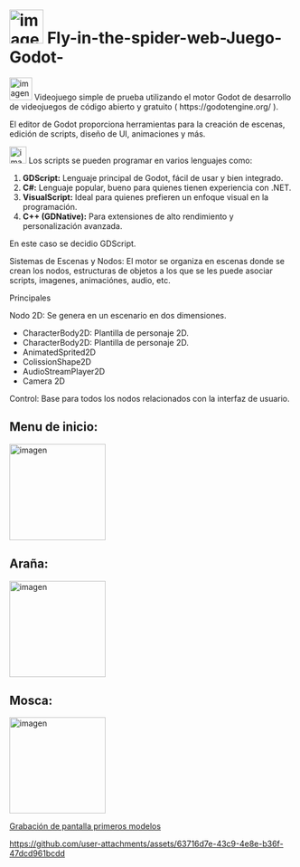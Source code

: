 <h1><img src="https://github.com/user-attachments/assets/1fa6633c-19d2-48ab-b2ad-457f788a08ee" alt="imagen" width="60"/> Fly-in-the-spider-web-Juego-Godot-
 </h1>

<p align="left">
  <img src="https://github.com/user-attachments/assets/699f82e9-3a41-4dbf-bdc0-f78413b78eb9" alt="imagen" width="40"/> Videojuego simple de prueba utilizando el motor Godot de desarrollo de videojuegos de código abierto y gratuito ( https://godotengine.org/ ).
</p>

 
 El editor de Godot proporciona herramientas para la creación de escenas, edición de scripts, diseño de UI, animaciones y más.
 
<p align="left">
  <img src="https://github.com/user-attachments/assets/4e6f6bac-473a-4c5c-973f-53c844f972a1" alt="imagen" width="30"/> Los scripts se pueden programar en varios lenguajes como: 
</p>

 
 <ol>
  <li>
    <strong>GDScript:</strong> Lenguaje principal de Godot, fácil de usar y bien integrado.
  </li>
  <li>
    <strong>C#:</strong> Lenguaje popular, bueno para quienes tienen experiencia con .NET.
  </li>
  <li>
    <strong>VisualScript:</strong> Ideal para quienes prefieren un enfoque visual en la programación.
  </li>
  <li>
    <strong>C++ (GDNative):</strong> Para extensiones de alto rendimiento y personalización avanzada.
  </li>
</ol>


En este caso se decidio GDScript.

Sistemas de Escenas y Nodos: El motor se organiza en escenas donde se crean los nodos, estructuras de objetos a los que se les puede asociar scripts, imagenes, animaciónes, audio, etc. 

Principales

Nodo 2D: Se genera en un escenario en dos dimensiones.

<ul>
  <li> CharacterBody2D: Plantilla de personaje 2D.</li>
  <li>CharacterBody2D: Plantilla de personaje 2D.</li>
  <li>AnimatedSprited2D</li>
  <li>ColissionShape2D</li>
  <li>AudioStreamPlayer2D</li>
  <li>Camera 2D</li>
</ul>

Control: Base para todos los nodos relacionados con la interfaz de usuario.

<h2>Menu de inicio:  </h2>
 <img src="https://github.com/user-attachments/assets/1183e69f-1a17-4bc9-89c8-5a629d249995" alt="imagen" width="170"/> 

<h2>Araña:</h2>

 <img src="https://github.com/user-attachments/assets/5b3fe5f3-ad05-45c0-95ad-2ef9c7c3c336" alt="imagen" width="170"/> 


<h2>Mosca: </h2>
 <img src="https://github.com/user-attachments/assets/4893188b-183a-4800-828b-93a4e164420e" alt="imagen" width="170"/>



[Grabación de pantalla primeros modelos](https://github.com/user-attachments/assets/1719485c-1b15-4a38-bd3c-e42635c68205)


https://github.com/user-attachments/assets/63716d7e-43c9-4e8e-b36f-47dcd961bcdd



